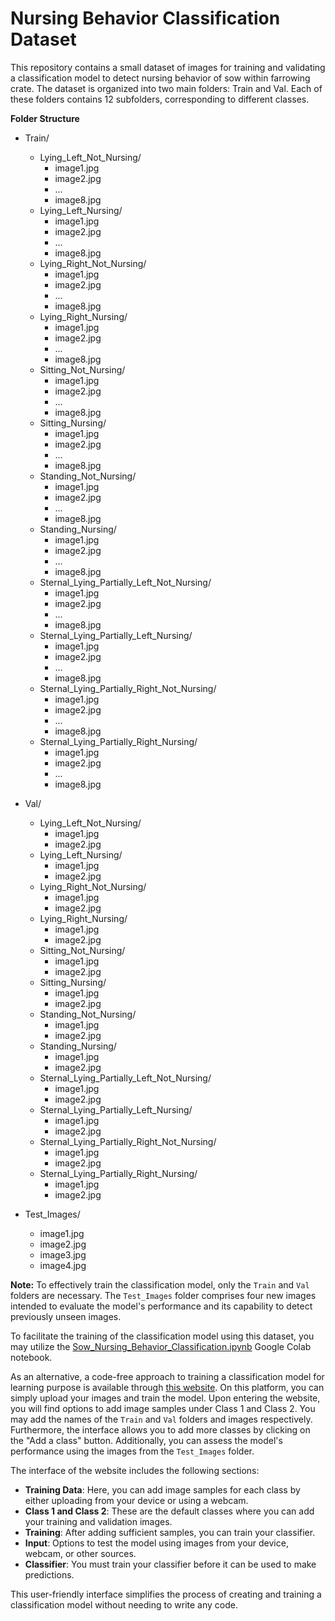 # Nursing Behavior Classification Dataset

This repository contains a small dataset of images for training and validating a classification model to detect nursing behavior of sow within farrowing crate. The dataset is organized into two main folders: Train and Val. Each of these folders contains 12 subfolders, corresponding to different classes.

**Folder Structure**

- Train/
  - Lying_Left_Not_Nursing/
    - image1.jpg
    - image2.jpg
    - ...
    - image8.jpg
  - Lying_Left_Nursing/
    - image1.jpg
    - image2.jpg
    - ...
    - image8.jpg
  - Lying_Right_Not_Nursing/
    - image1.jpg
    - image2.jpg
    - ...
    - image8.jpg
  - Lying_Right_Nursing/
    - image1.jpg
    - image2.jpg
    - ...
    - image8.jpg
  - Sitting_Not_Nursing/
    - image1.jpg
    - image2.jpg
    - ...
    - image8.jpg
  - Sitting_Nursing/
    - image1.jpg
    - image2.jpg
    - ...
    - image8.jpg
  - Standing_Not_Nursing/
    - image1.jpg
    - image2.jpg
    - ...
    - image8.jpg
  - Standing_Nursing/
    - image1.jpg
    - image2.jpg
    - ...
    - image8.jpg
  - Sternal_Lying_Partially_Left_Not_Nursing/
    - image1.jpg
    - image2.jpg
    - ...
    - image8.jpg
  - Sternal_Lying_Partially_Left_Nursing/
    - image1.jpg
    - image2.jpg
    - ...
    - image8.jpg
  - Sternal_Lying_Partially_Right_Not_Nursing/
    - image1.jpg
    - image2.jpg
    - ...
    - image8.jpg
  - Sternal_Lying_Partially_Right_Nursing/
    - image1.jpg
    - image2.jpg
    - ...
    - image8.jpg

- Val/
  - Lying_Left_Not_Nursing/
    - image1.jpg
    - image2.jpg
  - Lying_Left_Nursing/
    - image1.jpg
    - image2.jpg
  - Lying_Right_Not_Nursing/
    - image1.jpg
    - image2.jpg
  - Lying_Right_Nursing/
    - image1.jpg
    - image2.jpg
  - Sitting_Not_Nursing/
    - image1.jpg
    - image2.jpg
  - Sitting_Nursing/
    - image1.jpg
    - image2.jpg
  - Standing_Not_Nursing/
    - image1.jpg
    - image2.jpg
  - Standing_Nursing/
    - image1.jpg
    - image2.jpg
  - Sternal_Lying_Partially_Left_Not_Nursing/
    - image1.jpg
    - image2.jpg
  - Sternal_Lying_Partially_Left_Nursing/
    - image1.jpg
    - image2.jpg
  - Sternal_Lying_Partially_Right_Not_Nursing/
    - image1.jpg
    - image2.jpg
  - Sternal_Lying_Partially_Right_Nursing/
    - image1.jpg
    - image2.jpg

- Test_Images/
    - image1.jpg
    - image2.jpg
    - image3.jpg
    - image4.jpg

**Note:** To effectively train the classification model, only the `Train` and `Val` folders are necessary. The `Test_Images` folder comprises four new images intended to evaluate the model's performance and its capability to detect previously unseen images.

To facilitate the training of the classification model using this dataset, you may utilize the [Sow_Nursing_Behavior_Classification.ipynb](Sow_Nursing_Behavior_Classification.ipynb) Google Colab notebook.

As an alternative, a code-free approach to training a classification model for learning purpose is available through [this website](https://tm.gen-ai.fi/image/general). On this platform, you can simply upload your images and train the model. Upon entering the website, you will find options to add image samples under Class 1 and Class 2. You may add the names of the `Train` and `Val` folders and images respectively. Furthermore, the interface allows you to add more classes by clicking on the "Add a class" button. Additionally, you can assess the model's performance using the images from the `Test_Images` folder.

The interface of the website includes the following sections:
- **Training Data**: Here, you can add image samples for each class by either uploading from your device or using a webcam. 
- **Class 1 and Class 2**: These are the default classes where you can add your training and validation images.
- **Training**: After adding sufficient samples, you can train your classifier.
- **Input**: Options to test the model using images from your device, webcam, or other sources.
- **Classifier**: You must train your classifier before it can be used to make predictions.

This user-friendly interface simplifies the process of creating and training a classification model without needing to write any code.




